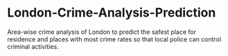 # London-Crime-Analysis-Prediction
Area-wise crime analysis of London to predict the safest place for residence and places with most crime rates so that local police can control criminal activities.

